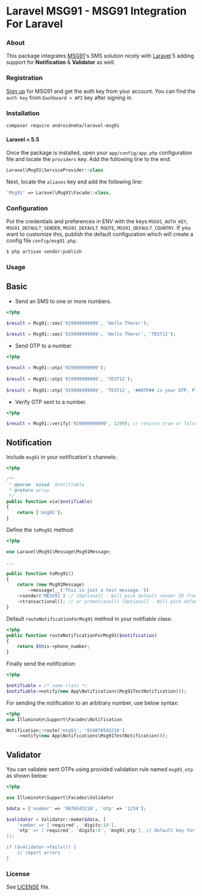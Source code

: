 # Laravel MSG91 - MSG91 Integration For Laravel

### About
This package integrates [MSG91](https://msg91.com)'s SMS solution nicely with [Laravel](https://laravel.com/) 5 adding support for **Notification** & **Validator** as well.

### Registration
[Sign up](https://msg91.com/signup) for MSG91 and get the auth key from your account. You can find the `auth key` from `Dashboard > API` key after signing in.

### Installation
```bash
composer require androidneha/laravel-msg91
```

#### Laravel < 5.5
Once the package is installed, open your `app/config/app.php` configuration file and locate the `providers` key. Add the following line to the end:

```php
Laravel\Msg91\ServiceProvider::class
```

Next, locate the `aliases` key and add the following line:

```php
'Msg91' => Laravel\Msg91\Facade::class,
```

### Configuration
Put the credentials and preferences in ENV with the keys `MSG91_AUTH_KEY`, `MSG91_DEFAULT_SENDER`, `MSG91_DEFAULT_ROUTE`, `MSG91_DEFAULT_COUNTRY`. If you want to customize this, publish the default configuration which will create a config file `config/msg91.php`.

```bash
$ php artisan vendor:publish
```

### Usage

## Basic
- Send an SMS to one or more numbers.
```php
<?php

$result = Msg91::sms('919999999999', 'Hello There!');
 
$result = Msg91::sms('919999999999', 'Hello There!', 'TEST12');
```

- Send OTP to a number.
```php
<?php

$result = Msg91::otp('919999999999');
   
$result = Msg91::otp('919999999999', 'TEST12');
   
$result = Msg91::otp('919999999999', 'TEST12', '##OTP## is your OTP, Please dont share it with anyone.');
```

- Verify OTP sent to a number.
```php
<?php

$result = Msg91::verify('919999999999', 1290); // returns true or false
```

## Notification
Include `msg91` in your notification's channels:
```php
<?php

/**
 * @param  mixed  $notifiable
 * @return array
 */
public function via($notifiable)
{
    return ['msg91'];
}
```

Define the `toMsg91` method:
```php
<?php

use Laravel\Msg91\Message\Msg91Message;

...

public function toMsg91()
{
    return (new Msg91Message)
        ->message(__('This is just a test message.'))
	->sender('MESG91') // [Optional] - Will pick default sender ID from MSG91_DEFAULT_SENDER or config
	->transactional(); // or promotional() [Optional] - Will pick default route from MSG91_DEFAULT_ROUTE or config
}
```

Default `routeNotificationForMsg91` method in your notifiable class:
```php
<?php
public function routeNotificationForMsg91($notification)
{
    return $this->phone_number;
}
```

Finally send the notification:
```php
<?php

$notifiable = /* some class */
$notifiable->notify(new App\Notifications\Msg91TestNotification());
```

For sending the notification to an arbitrary number, use below syntax:
```php
<?php
use Illuminate\Support\Facades\Notification

Notification::route('msg91', '919876543210')
    ->notify(new App\Notifications\Msg91TestNotification());
```

## Validator
You can validate sent OTPs using provided validation rule named `msg91_otp` as shown below:
```php
<?php

use Illuminate\Support\Facades\Validator

$data = ['number' => '9876543210', 'otp' => '1234'];

$validator = Validator::make($data, [
    'number => ['required', 'digits:10'],
    'otp' => ['required', 'digits:4', 'msg91_otp'], // default key for source number is 'number', you can customize this using 'msg91_otp:key_name'
]);

if ($validator->fails()) {
    // report errors
}
```

### License

See [LICENSE](LICENSE) file.

